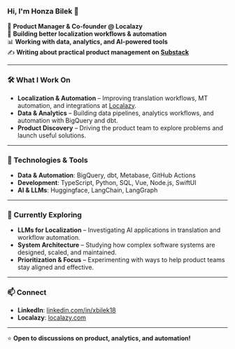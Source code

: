 ### Hi, I'm Honza Bilek 👋  

🚀 **Product Manager & Co-founder @ Localazy**  
🔎 **Building better localization workflows & automation**  
📊 **Working with data, analytics, and AI-powered tools**  
✍️ **Writing about practical product management on [Substack](https://realproductwork.substack.com)**  

---
### 🛠️ What I Work On  
- **Localization & Automation** – Improving translation workflows, MT automation, and integrations at [Localazy](https://localazy.com).  
- **Data & Analytics** – Building data pipelines, analytics workflows, and automation with BigQuery and dbt.  
- **Product Discovery** – Driving the product team to explore problems and launch useful solutions.

---
### 🔧 Technologies & Tools  
- **Data & Automation**: BigQuery, dbt, Metabase, GitHub Actions  
- **Development**: TypeScript, Python, SQL, Vue, Node.js, SwiftUI  
- **AI & LLMs**: Huggingface, LangChain, LangGraph

---

### 🌱 Currently Exploring  
- **LLMs for Localization** – Investigating AI applications in translation and workflow automation.  
- **System Architecture** – Studying how complex software systems are designed, scaled, and maintained.
- **Prioritization & Focus** – Experimenting with ways to help product teams stay aligned and effective.  

---

### 📫 Connect  
- **LinkedIn**: [linkedin.com/in/xbilek18](https://www.linkedin.com/in/xbilek18/)
- **Localazy**: [localazy.com](https://localazy.com)  

---

⭐ **Open to discussions on product, analytics, and automation!**  
